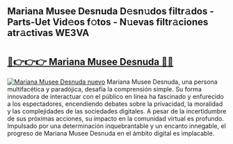 ## Mariana Musee Desnuda D𝚎sn𝚞dos filtr𝚊dos - Parts-Uet Vid𝚎os f𝚘tos - N𝚞evas filtr𝚊ciones atr𝚊ctivas WE3VA

# <h2><a href="http://mbbfm09.tromn.icu/?c=Mariana+Musee+Desnuda">🔗👉👉👉 Mariana Musee Desnuda 🔗🔗</a></h2>

[![Mariana Musee Desnuda nuevo](https://i.imgur.com/pEAQMta.gif)](http://mbbfm09.tromn.icu/?c=Mariana+Musee+Desnuda)
Mariana Musee Desnuda, una persona multifacética y paradójica, desafía la comprensión simple. Su forma innovadora de interactuar con el público en línea ha fascinado y enfurecido a los espectadores, encendiendo debates sobre la privacidad, la moralidad y las complejidades de las sociedades digitales. A pesar de la incertidumbre de sus próximas acciones, su impacto en la comunidad virtual es profundo. Impulsado por una determinación inquebrantable y un encanto innegable, el progreso de Mariana Musee Desnuda en el ámbito digital es implacable.
